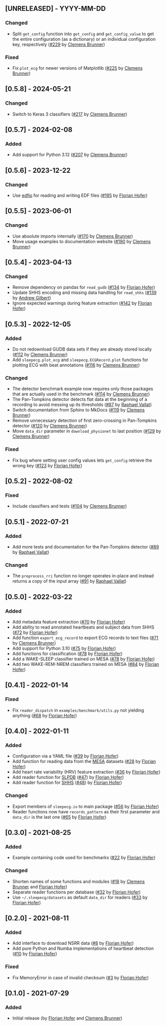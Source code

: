 ## [UNRELEASED] - YYYY-MM-DD
### Changed
- Split `get_config` function into `get_config` and `get_config_value` to get the entire configuration (as a dictionary) or an individual configuration key, respectively ([#229](https://github.com/cbrnr/sleepecg/pull/225) by [Clemens Brunner](https://github.com/cbrnr))

### Fixed
- Fix `plot_ecg` for newer versions of Matplotlib ([#225](https://github.com/cbrnr/sleepecg/pull/225) by [Clemens Brunner](https://github.com/cbrnr))

## [0.5.8] - 2024-05-21
### Changed
- Switch to Keras 3 classifiers ([#217](https://github.com/cbrnr/sleepecg/pull/217) by [Clemens Brunner](https://github.com/cbrnr))

## [0.5.7] - 2024-02-08
### Added
- Add support for Python 3.12 ([#207](https://github.com/cbrnr/sleepecg/pull/207) by [Clemens Brunner](https://github.com/cbrnr))

## [0.5.6] - 2023-12-22
### Changed
- Use [edfio](https://github.com/the-siesta-group/edfio) for reading and writing EDF files ([#195](https://github.com/cbrnr/sleepecg/pull/195) by [Florian Hofer](https://github.com/hofaflo))

## [0.5.5] - 2023-06-01
### Changed
- Use absolute imports internally ([#170](https://github.com/cbrnr/sleepecg/pull/170) by [Clemens Brunner](https://github.com/cbrnr))
- Move usage examples to documentation website ([#190](https://github.com/cbrnr/sleepecg/pull/190) by [Clemens Brunner](https://github.com/cbrnr))

## [0.5.4] - 2023-04-13
### Changed
- Remove dependency on pandas for `read_gudb` ([#134](https://github.com/cbrnr/sleepecg/pull/134) by [Florian Hofer](https://github.com/hofaflo))
- Update SHHS encoding and missing data handling for `read_shhs` ([#139](https://github.com/cbrnr/sleepecg/pull/139) by [Andrew Gilbert](https://github.com/adgilbert))
- Ignore expected warnings during feature extraction ([#142](https://github.com/cbrnr/sleepecg/pull/142) by [Florian Hofer](https://github.com/hofaflo))

## [0.5.3] - 2022-12-05
### Added
- Do not redownload GUDB data sets if they are already stored locally ([#112](https://github.com/cbrnr/sleepecg/pull/112) by [Clemens Brunner](https://github.com/cbrnr))
- Add `sleepecg.plot_ecg` and `sleepecg.ECGRecord.plot` functions for plotting ECG with beat annotations ([#116](https://github.com/cbrnr/sleepecg/pull/116) by [Clemens Brunner](https://github.com/cbrnr))

### Changed
- The detector benchmark example now requires only those packages that are actually used in the benchmark ([#114](https://github.com/cbrnr/sleepecg/pull/114) by [Clemens Brunner](https://github.com/cbrnr))
- The Pan-Tompkins detector detects flat data at the beginning of a recording to avoid messing up its thresholds ([#87](https://github.com/cbrnr/sleepecg/pull/87) by [Raphael Vallat](https://github.com/raphaelvallat))
- Switch documentation from Sphinx to MkDocs ([#119](https://github.com/cbrnr/sleepecg/pull/119) by [Clemens Brunner](https://github.com/cbrnr))
- Remove unnecessary detection of first zero-crossing in Pan-Tompkins detector ([#120](https://github.com/cbrnr/sleepecg/pull/120) by [Clemens Brunner](https://github.com/cbrnr))
- Move `data_dir` parameter in `download_physionet` to last position ([#129](https://github.com/cbrnr/sleepecg/pull/129) by [Clemens Brunner](https://github.com/cbrnr))

### Fixed
- Fix bug where setting user config values lets `get_config` retrieve the wrong key ([#123](https://github.com/cbrnr/sleepecg/pull/123) by [Florian Hofer](https://github.com/hofaflo))

## [0.5.2] - 2022-08-02
### Fixed
- Include classifiers and tests ([#104](https://github.com/cbrnr/sleepecg/pull/104) by [Clemens Brunner](https://github.com/cbrnr))

## [0.5.1] - 2022-07-21
### Added
- Add more tests and documentation for the Pan-Tompkins detector ([#89](https://github.com/cbrnr/sleepecg/pull/89) by [Raphael Vallat](https://github.com/raphaelvallat))

### Changed
- The `preprocess_rri` function no longer operates in-place and instead returns a copy of the input array ([#91](https://github.com/cbrnr/sleepecg/pull/91) by [Raphael Vallat](https://github.com/raphaelvallat))

## [0.5.0] - 2022-03-22
### Added
- Add metadata feature extraction ([#70](https://github.com/cbrnr/sleepecg/pull/70) by [Florian Hofer](https://github.com/hofaflo))
- Add ability to read annotated heartbeats and subject data from SHHS ([#72](https://github.com/cbrnr/sleepecg/pull/72) by [Florian Hofer](https://github.com/hofaflo))
- Add function `export_ecg_record` to export ECG records to text files ([#71](https://github.com/cbrnr/sleepecg/pull/71) by [Clemens Brunner](https://github.com/cbrnr))
- Add support for Python 3.10 ([#75](https://github.com/cbrnr/sleepecg/pull/75) by [Florian Hofer](https://github.com/hofaflo))
- Add functions for classification ([#78](https://github.com/cbrnr/sleepecg/pull/78) by [Florian Hofer](https://github.com/hofaflo))
- Add a WAKE-SLEEP classifier trained on MESA ([#78](https://github.com/cbrnr/sleepecg/pull/78) by [Florian Hofer](https://github.com/hofaflo))
- Add two WAKE-REM-NREM classifiers trained on MESA ([#84](https://github.com/cbrnr/sleepecg/pull/84) by [Florian Hofer](https://github.com/hofaflo))

## [0.4.1] - 2022-01-14
### Fixed
- Fix `reader_dispatch` in `examples/benchmark/utils.py` not yielding anything  ([#68](https://github.com/cbrnr/sleepecg/pull/68) by [Florian Hofer](https://github.com/hofaflo))

## [0.4.0] - 2022-01-11
### Added
- Configuration via a YAML file ([#39](https://github.com/cbrnr/sleepecg/pull/39) by [Florian Hofer](https://github.com/hofaflo))
- Add function for reading data from the [MESA](https://sleepdata.org/datasets/mesa) datasets ([#28](https://github.com/cbrnr/sleepecg/pull/28) by [Florian Hofer](https://github.com/hofaflo))
- Add heart rate variability (HRV) feature extraction ([#36](https://github.com/cbrnr/sleepecg/pull/36) by [Florian Hofer](https://github.com/hofaflo))
- Add reader function for [SLPDB](https://physionet.org/content/slpdb) ([#47](https://github.com/cbrnr/sleepecg/pull/47)) by [Florian Hofer](https://github.com/hofaflo))
- Add reader function for [SHHS](https://sleepdata.org/datasets/shhs) ([#48](https://github.com/cbrnr/sleepecg/pull/48)) by [Florian Hofer](https://github.com/hofaflo))

### Changed
- Export members of `sleepecg.io` to main package ([#56](https://github.com/cbrnr/sleepecg/pull/56) by [Florian Hofer](https://github.com/hofaflo))
- Reader functions now have `records_pattern` as their first parameter and `data_dir` is the last one ([#65](https://github.com/cbrnr/sleepecg/pull/65) by [Florian Hofer](https://github.com/hofaflo))

## [0.3.0] - 2021-08-25
### Added
- Example containing code used for benchmarks ([#22](https://github.com/cbrnr/sleepecg/pull/22) by [Florian Hofer](https://github.com/hofaflo))

### Changed
- Shorten names of some functions and modules ([#18](https://github.com/cbrnr/sleepecg/pull/18) by [Clemens Brunner](https://github.com/cbrnr) and [Florian Hofer](https://github.com/hofaflo))
- Separate reader functions per database ([#32](https://github.com/cbrnr/sleepecg/pull/32) by [Florian Hofer](https://github.com/hofaflo))
- Use `~/.sleepecg/datasets` as default `data_dir` for readers ([#33](https://github.com/cbrnr/sleepecg/pull/33) by [Florian Hofer](https://github.com/hofaflo))

## [0.2.0] - 2021-08-11
### Added
- Add interface to download NSRR data ([#8](https://github.com/cbrnr/sleepecg/pull/8) by [Florian Hofer](https://github.com/hofaflo))
- Add pure Python and Numba implementations of heartbeat detection ([#10](https://github.com/cbrnr/sleepecg/pull/10) by [Florian Hofer](https://github.com/hofaflo))

### Fixed
- Fix MemoryError in case of invalid checksum ([#3](https://github.com/cbrnr/sleepecg/pull/3) by [Florian Hofer](https://github.com/hofaflo))

## [0.1.0] - 2021-07-29
### Added
- Initial release (by [Florian Hofer](https://github.com/hofaflo) and [Clemens Brunner](https://github.com/cbrnr))
